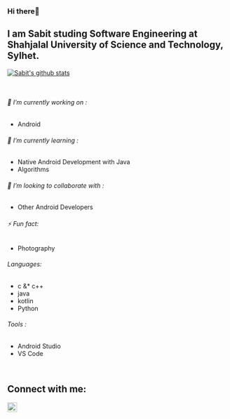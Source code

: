 ### Hi there👋

## I am Sabit studing Software Engineering at Shahjalal University of Science and Technology, Sylhet.    

 [![Sabit's github stats](https://github-readme-stats.vercel.app/api?username=SIB61&show_icons=true&theme=dark)](https://github.com/anuraghazra/github-readme-stats)

<br/>
                                   
 ###### 🔭 I’m currently working on :                               
  - Android
  
###### 🌱 I’m currently learning :                                                                     
  - Native Android Development with Java 
  - Algorithms 
  
###### 👯 I’m looking to collaborate with :
  - Other Android Developers 

###### ⚡ Fun fact: 
  - Photography 
  
###### Languages:
  - c &* c++
  - java 
  - kotlin
  - Python
###### Tools :
  - Android Studio 
  - VS Code 
 <br/>

## Connect with me:
[<img align="left" alt="codeSTACKr | LinkedIn" width="22px" src="https://cdn.jsdelivr.net/npm/simple-icons@v3/icons/linkedin.svg" />][linkedin]

<br />

[linkedin]: https://www.linkedin.com/in/md-sabit-islam-bhuiya-55a7601ab/

